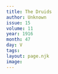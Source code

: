 ```yaml
---
title: The Druids
author: Unknown
issue: 15
volume: 11
year: 1916
month: 47
day: V
tags:
layout: page.njk
image:
---
```


